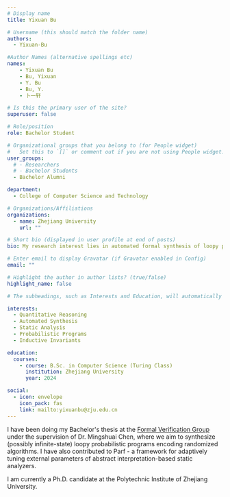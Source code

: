 ```yaml
---
# Display name
title: Yixuan Bu

# Username (this should match the folder name)
authors:
  - Yixuan-Bu

#Author Names (alternative spellings etc)
names:
    - Yixuan Bu
    - Bu, Yixuan
    - Y. Bu
    - Bu, Y.
    - 卜一轩

# Is this the primary user of the site?
superuser: false

# Role/position
role: Bachelor Student

# Organizational groups that you belong to (for People widget)
#   Set this to `[]` or comment out if you are not using People widget.
user_groups:
  # - Researchers
  # - Bachelor Students
  - Bachelor Alumni

department:
  - College of Computer Science and Technology

# Organizations/Affiliations
organizations:
  - name: Zhejiang University
    url: ""

# Short bio (displayed in user profile at end of posts)
bio: My research interest lies in automated formal synthesis of loopy probabilistic programs.

# Enter email to display Gravatar (if Gravatar enabled in Config)
email: ""

# Highlight the author in author lists? (true/false)
highlight_name: false

# The subheadings, such as Interests and Education, will automatically translate depending on the language chosen in `config.yaml`. To customize the subheading text, see the Language page in the docs.

interests:
  - Quantitative Reasoning
  - Automated Synthesis
  - Static Analysis
  - Probabilistic Programs
  - Inductive Invariants

education:
  courses:
    - course: B.Sc. in Computer Science (Turing Class)
      institution: Zhejiang University
      year: 2024

social:
  - icon: envelope
    icon_pack: fas
    link: mailto:yixuanbu@zju.edu.cn
---
```


I have been doing my Bachelor's thesis at the [Formal Verification Group](/) under the supervision of Dr. Mingshuai Chen, where we aim to synthesize (possibly infinite-state) loopy probabilistic programs encoding randomized algorithms. I have also contributed to Parf - a framework for adaptively tuning external parameters of abstract interpretation-based static analyzers.

I am currently a Ph.D. candidate at the Polytechnic Institute of Zhejiang University.
